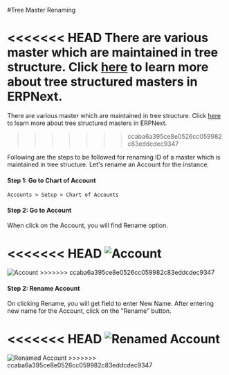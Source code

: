 #Tree Master Renaming

<<<<<<< HEAD
There are various master which are maintained in tree structure. Click [here](/docs/user/manual/en/setting-up/articles/managing-tree-structure-masters.html) to learn more about tree structured masters in ERPNext.
=======
There are various master which are maintained in tree structure. Click [here]({{docs_base_url}}/user/manual/en/setting-up/articles/managing-tree-structure-masters.html) to learn more about tree structured masters in ERPNext.
>>>>>>> ccaba6a395ce8e0526cc059982c83eddcdec9347

Following are the steps to be followed for renaming ID of a master which is maintained in tree structure. Let's rename an Account for the instance.

#### Step 1: Go to Chart of Account

`Accounts > Setup > Chart of Accounts`

#### Step 2: Go to Account

When click on the Account, you will find Rename option.

<<<<<<< HEAD
<img alt="Account" class="screenshot" src="/docs/assets/img/articles/rename-account.png">
=======
<img alt="Account" class="screenshot" src="{{docs_base_url}}/assets/img/articles/rename-account.png">
>>>>>>> ccaba6a395ce8e0526cc059982c83eddcdec9347

#### Step 2: Rename Account

On clicking Rename, you will get field to enter New Name. After entering new name for the Account, click on the "Rename" button.

<<<<<<< HEAD
<img alt="Renamed Account" class="screenshot" src="/docs/assets/img/articles/rename-account-2.gif">
=======
<img alt="Renamed Account" class="screenshot" src="{{docs_base_url}}/assets/img/articles/rename-account-2.gif">
>>>>>>> ccaba6a395ce8e0526cc059982c83eddcdec9347

<!-- markdown -->